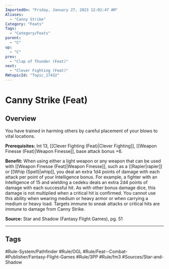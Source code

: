 ```yaml
---
ImportedOn: "Friday, January 27, 2023 12:02:47 AM"
Aliases:
  - "Canny Strike"
Category: "Feats"
Tags:
  - "Category/Feats"
parent:
  - "C"
up:
  - "C"
prev:
  - "Clap of Thunder (Feat)"
next:
  - "Clever Fighting (Feat)"
RWtopicId: "Topic_17432"
---
```

# Canny Strike (Feat)
## Overview
You have trained in harming others by careful placement of your blows to vital locations.

**Prerequisites:** Int 13, [[Clever Fighting (Feat)|Clever Fighting]], [[Weapon Finesse (Feat)|Weapon Finesse]], base attack bonus +6.

**Benefit:** When using either a light weapon or any weapon that can be used with [[Weapon Finesse (Feat)|Weapon Finesse]], such as a [[Rapier|rapier]] or [[Whip (Spell)|whip]], you deal an extra 1d4 points of damage with each attack per point of your Intelligence bonus. For example, a fighter with an Intelligence of 15 and wielding a cedeku deals an extra 2d4 points of damage with each successful hit. As with other bonus damage dice, this damage is not multiplied when a critical hit is confirmed. You cannot use this ability when wearing medium or heavy armor or when carrying a medium or heavy load. Targets immune to sneak attacks or critical hits are immune to damage from Canny Strike.

**Source:** Star and Shadow (Fantasy Flight Games), pg. 51


---
## Tags
#Rule-System/Pathfinder #Rule/OGL #Rule/Feat--Combat- #Publisher/Fantasy-Flight-Games #Rule/3PP #Rule/fm3 #Sources/Star-and-Shadow

